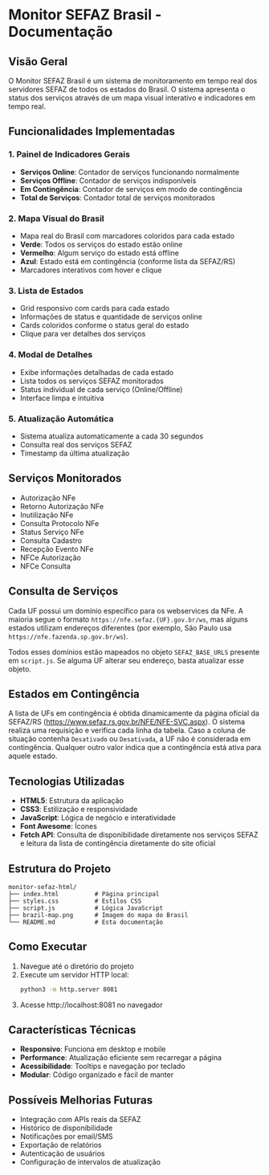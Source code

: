 # Monitor SEFAZ Brasil - Documentação

## Visão Geral
O Monitor SEFAZ Brasil é um sistema de monitoramento em tempo real dos servidores SEFAZ de todos os estados do Brasil. O sistema apresenta o status dos serviços através de um mapa visual interativo e indicadores em tempo real.

## Funcionalidades Implementadas

### 1. Painel de Indicadores Gerais
- **Serviços Online**: Contador de serviços funcionando normalmente
- **Serviços Offline**: Contador de serviços indisponíveis
- **Em Contingência**: Contador de serviços em modo de contingência
- **Total de Serviços**: Contador total de serviços monitorados

### 2. Mapa Visual do Brasil
- Mapa real do Brasil com marcadores coloridos para cada estado
- **Verde**: Todos os serviços do estado estão online
- **Vermelho**: Algum serviço do estado está offline
- **Azul**: Estado está em contingência (conforme lista da SEFAZ/RS)
- Marcadores interativos com hover e clique

### 3. Lista de Estados
- Grid responsivo com cards para cada estado
- Informações de status e quantidade de serviços online
- Cards coloridos conforme o status geral do estado
- Clique para ver detalhes dos serviços

### 4. Modal de Detalhes
- Exibe informações detalhadas de cada estado
- Lista todos os serviços SEFAZ monitorados
- Status individual de cada serviço (Online/Offline)
- Interface limpa e intuitiva

### 5. Atualização Automática
- Sistema atualiza automaticamente a cada 30 segundos
- Consulta real dos serviços SEFAZ
- Timestamp da última atualização

## Serviços Monitorados
- Autorização NFe
- Retorno Autorização NFe
- Inutilização NFe
- Consulta Protocolo NFe
- Status Serviço NFe
- Consulta Cadastro
- Recepção Evento NFe
- NFCe Autorização
- NFCe Consulta

## Consulta de Serviços
Cada UF possui um domínio específico para os webservices da NFe. A maioria segue
o formato `https://nfe.sefaz.{UF}.gov.br/ws`, mas alguns estados utilizam
endereços diferentes (por exemplo, São Paulo usa `https://nfe.fazenda.sp.gov.br/ws`).

Todos esses domínios estão mapeados no objeto `SEFAZ_BASE_URLS` presente em
`script.js`. Se alguma UF alterar seu endereço, basta atualizar esse objeto.

## Estados em Contingência
A lista de UFs em contingência é obtida dinamicamente da página oficial da SEFAZ/RS
(<https://www.sefaz.rs.gov.br/NFE/NFE-SVC.aspx>). O sistema realiza uma requisição
e verifica cada linha da tabela. Caso a coluna de situação contenha `Desativado`
ou `Desativada`, a UF não é considerada em contingência. Qualquer outro valor
indica que a contingência está ativa para aquele estado.

## Tecnologias Utilizadas
- **HTML5**: Estrutura da aplicação
- **CSS3**: Estilização e responsividade
- **JavaScript**: Lógica de negócio e interatividade
- **Font Awesome**: Ícones
- **Fetch API**: Consulta de disponibilidade diretamente nos serviços SEFAZ e
  leitura da lista de contingência diretamente do site oficial

## Estrutura do Projeto
```
monitor-sefaz-html/
├── index.html          # Página principal
├── styles.css          # Estilos CSS
├── script.js           # Lógica JavaScript
├── brazil-map.png      # Imagem do mapa do Brasil
└── README.md           # Esta documentação
```

## Como Executar
1. Navegue até o diretório do projeto
2. Execute um servidor HTTP local:
   ```bash
   python3 -m http.server 8081
   ```
3. Acesse http://localhost:8081 no navegador

## Características Técnicas
- **Responsivo**: Funciona em desktop e mobile
- **Performance**: Atualização eficiente sem recarregar a página
- **Acessibilidade**: Tooltips e navegação por teclado
- **Modular**: Código organizado e fácil de manter

## Possíveis Melhorias Futuras
- Integração com APIs reais da SEFAZ
- Histórico de disponibilidade
- Notificações por email/SMS
- Exportação de relatórios
- Autenticação de usuários
- Configuração de intervalos de atualização

